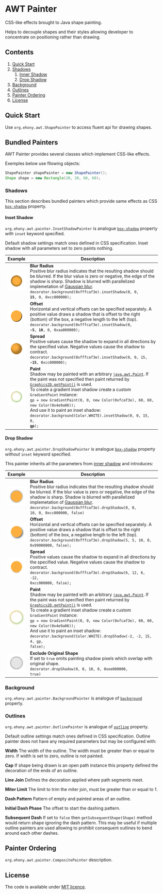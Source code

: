 # AWT Painter

CSS-like effects brought to Java shape painting.

Helps to decouple shapes and their styles allowing developer to concentrate on positioning rather than drawing.

## Contents

1. [Quick Start](#quick-start)
2. [Shadows](#shadows)
    1. [Inner Shadow](#inner-shadow)
    2. [Drop Shadow](#drop-shadow)
3. [Background](#background)
4. [Outlines](#outlines)
5. [Painter Ordering](#painter-ordering)
6. [License](#license)

## Quick Start

Use `org.ehony.awt.ShapePainter` to access fluent api for drawing shapes.

## Bundled Painters

AWT Painter provides several classes which implement CSS-like effects.

Exemples below use fllowing objects:
```java
ShapePainter shapePainter = new ShapePainter();
Shape shape = new Rectangle(20, 20, 60, 60);
```

### Shadows

This section describes bundled painters which provide same effects as CSS [`box-shadow`][1] property.

#### Inset Shadow

`org.ehony.awt.painter.InsetShadowPainter` is analogue [`box-shadow`][1] property _with_ `inset` keyword specified.

Default shadow settings match ones defined in CSS specification. Inset shadow with all parameters set to zero paints nothing.

Example | Description
 --- | --- 
![](docs/inset-shadow-blur-radius.png) | **Blur Radius**<br/> Positive blur radius indicates that the resulting shadow should be blurred. If the blur value is zero or negative, the edge of the shadow is sharp. Shadow is blurred with parallelized implemetation of [Gaussian blur][2].<br/> <code>decorator.background(0xfffcaf3e).insetShadow(0, 0, <strong>15</strong>, 0, 0xcc000000);</code>
![](docs/inset-shadow-offset.png) | **Offset**<br/> Horizontal and vertical offsets can be specified separately. A positive value draws a shadow that is offset to the right (bottom) of the box, a negative length to the left (top).<br/> <code>decorator.background(0xfffcaf3e).insetShadow(0, <strong>-5</strong>, <strong>10</strong>, 0, 0xaa000000);</code>
![](docs/inset-shadow-spread.png) | **Spread**<br/> Positive values cause the shadow to expand in all directions by the specified value. Negative values cause the shadow to contract.<br/> <code>decorator.background(0xfffcaf3e).insetShadow(0, 0, 15, <strong>-15</strong>, 0xcc000000);</code>
![](docs/inset-shadow-paint.png) | **Paint**<br/> Shadow may be painted with an arbitrary [`java.awt.Paint`](http://docs.oracle.com/javase/6/docs/api/java/awt/Paint.html). If the paint was not specified then paint returned by [`Graphics2D.getPaint()`](http://docs.oracle.com/javase/6/docs/api/java/awt/Graphics2D.html#getPaint()) is used.<br/> To create a gradient inset shadow create a custom `GradientPaint` instance:<br/> `gp = new GradientPaint(0, 0, new Color(0xfcaf3e), 60, 60, new Color(0x4e9a06));`<br/> And use it to paint an inset shadow:<br/> <code>decorator.background(Color.WHITE).insetShadow(0, 0, 15, 0, <strong>gp</strong>);</code>

#### Drop Shadow

`org.ehony.awt.painter.DropShadowPainter` is analogue [`box-shadow`][1] property _without_ `inset` keyword specified.

This painter inherits all the parameters from [inner shadow](#inner-shadow) and introduces:

Example | Description
 --- | --- 
![](docs/drop-shadow-blur-radius.png) | **Blur Radius**<br/> Positive blur radius indicates that the resulting shadow should be blurred. If the blur value is zero or negative, the edge of the shadow is sharp. Shadow is blurred with parallelized implemetation of [Gaussian blur][2].<br/> <code>decorator.background(0xfffcaf3e).dropShadow(0, 0, 10, 0, 0xcc000000, false)</code>
![](docs/drop-shadow-offset.png) | **Offset**<br/> Horizontal and vertical offsets can be specified separately. A positive value draws a shadow that is offset to the right (bottom) of the box, a negative length to the left (top).<br/> <code>decorator.background(0xfffcaf3e).dropShadow(5, 5, 10, 0, 0x99000000, false);</code>
![](docs/drop-shadow-spread.png) | **Spread**<br/> Positive values cause the shadow to expand in all directions by the specified value. Negative values cause the shadow to contract.<br/> <code>decorator.background(0xfffcaf3e).dropShadow(6, 12, 6, -12, 0xcc000000, false);</code>
![](docs/drop-shadow-paint.png) | **Paint**<br/> Shadow may be painted with an arbitrary [`java.awt.Paint`](http://docs.oracle.com/javase/6/docs/api/java/awt/Paint.html). If the paint was not specified then paint returned by [`Graphics2D.getPaint()`](http://docs.oracle.com/javase/6/docs/api/java/awt/Graphics2D.html#getPaint()) is used.<br/> To create a gradient inset shadow create a custom `GradientPaint` instance:<br/> `gp = new GradientPaint(0, 0, new Color(0xfcaf3e), 60, 60, new Color(0x4e9a06));`<br/> And use it to paint an inset shadow:<br/> <code>decorator.background(Color.WHITE).dropShadow(-2, -2, 15, 4, gp, false);</code>
![](docs/drop-shadow-exclude.png) | **Exclude Original Shape**<br/> If set to `true` omits painting shadow pixels which overlap with original shape.<br/> <code>decorator.dropShadow(0, 0, 10, 0, 0xee000000, true)</code>

### Background

`org.ehony.awt.painter.BackgroundPainter` is analogue of [`background`](http://www.w3.org/TR/css3-background/#background) property.

### Outlines

`org.ehony.awt.painter.OutlinePainter` is analogue of [`outline`](http://www.w3.org/TR/CSS21/ui.html#dynamic-outlines) property.

Default outline settings match ones defined in CSS specification. Outline painter does not have any required parameters but may be configured with:

**Width** The width of the outline. The width must be greater than or equal to zero. If width is set to zero, outline is not painted.

**Cap** If shape being drawn is an open path instance this property defined the decoration of the ends of an outline.

**Line Join** Defines the decoration applied where path segments meet.

**Miter Limit** The limit to trim the miter join, must be greater than or equal to 1.

**Dash Pattern** Pattern of empty and painted areas of an outline.

**Initial Dash Phase** The offset to start the dashing pattern.

**Subsequent Dash** If set to `false` then `getSubsequentShape(Shape)` method would return shape ignoring the dash pattern. This may be useful if multiple outline painters are used allowing to prohibit consequent outlines to bend around each other dashes.

## Painter Ordering

`org.ehony.awt.painter.CompositePainter` description.

## License

The code is available under [MIT licence](LICENSE.txt).

[1]: http://www.w3.org/TR/css3-background/#box-shadow
[2]: http://en.wikipedia.org/wiki/Gaussian_blur
